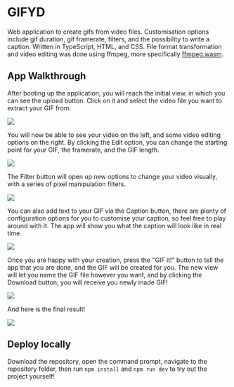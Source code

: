 # GIFYD
Web application to create gifs from video files. Customisation options include gif duration, gif framerate, filters, and the possibility to write a caption. Written in TypeScript, HTML, and CSS. File format transformation and video editing was done using ffmpeg, more specifically [ffmpeg.wasm](https://github.com/ffmpegwasm/ffmpeg.wasm).

## App Walkthrough
After booting up the application, you will reach the initial view, in which you can see the upload button. Click on it and select the video file you want to extract your GIF from.

![](https://yourimageshare.com/ib/H6a6cJN2yu.webp)

You will now be able to see your video on the left, and some video editing options on the right. By clicking the Edit option, you can change the starting point for your GIF, the framerate, and the GIF length.

![](https://yourimageshare.com/ib/IYgbbROn7F.webp)

The Filter button will open up new options to change your video visually, with a series of pixel manipulation filters.

![](https://yourimageshare.com/ib/MLhyYhygef.webp)

You can also add text to your GIF via the Caption button, there are plenty of configuration options for you to customise your caption, so feel free to play around with it. The app will show you what the caption will look like in real time.

![](https://yourimageshare.com/ib/yj0fryxMeB.webp)

Once you are happy with your creation, press the "GIF it!" button to tell the app that you are done, and the GIF will be created for you. The new view will let you name the GIF file however you want, and by clicking the Download button, you will receive you newly made GIF!

![](https://yourimageshare.com/ib/My95CBs2nj.webp)

And here is the final result!

![](https://media4.giphy.com/media/WpGTp9M9LQFAYR8VQe/giphy.gif)

## Deploy locally
Download the repository, open the command prompt, navigate to the repository folder, then run `npm install` and `npm run dev` to try out the project yourself!
